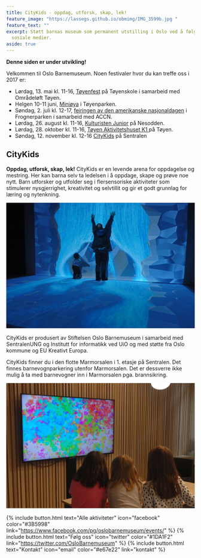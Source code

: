 ```yaml
---
title: CityKids - oppdag, utforsk, skap, lek!
feature_image: "https://lassegs.github.io/obmimg/IMG_3599b.jpg "
feature_text: ""
excerpt: Støtt barnas museum som permanent utstilling i Oslo ved å følge oss i
  sosiale medier.
aside: true
---
```

**Denne siden er under utvikling!**

Velkommen til Oslo Barnemuseum. Noen festivaler hvor du kan treffe oss i 2017 er:

* Lørdag, 13. mai kl. 11-16, [Tøyenfest](https://www.facebook.com/events/1835766443377965/) på Tøyenskole i samarbeid med Områdeløft Tøyen.
* Helgen 10-11 juni, [Miniøya](http://minioya.no/) i Tøyenparken.
* Søndag, 2. juli kl. 12-17, [feiringen av den amerikanske nasjonaldagen](http://www.accn.no/) i Frognerparken i samarbeid med ACCN.
* Lørdag, 26. august kl. 11-16, [Kulturisten Junior](http://www.kulturisten.no/kulturisten-junior/) på Nesodden.
* Lørdag, 28. oktober kl. 11-16, [Tøyen Aktivitetshuset K1 ](http://www.kulturisten.no/kulturisten-junior/) på Tøyen.
* Søndag, 12. november kl. 12-16 [CityKids](https://www.facebook.com/events/1982856075323507) på Sentralen

## CityKids

**Oppdag, utforsk, skap, lek!** CityKids er en levende arena for oppdagelse og mestring. Her kan barna selv ta ledelsen i å oppdage, skape og prøve noe nytt. Barn utforsker og utfolder seg i flersensoriske aktiviteter som stimulerer nysgjerrighet, kreativitet og selvtillit og gir et godt grunnlag for læring og nytenkning.

![Virtual reality fossefall](https://raw.githubusercontent.com/lassegs/obmimg/master/waterfall.jpg)

CityKids er produsert av Stiftelsen Oslo Barnemuseum i samarbeid med SentralenUNG og Institutt for informatikk ved UiO og med støtte fra Oslo kommune og EU Kreativt Europa.

CityKids finner du i den flotte Marmorsalen i 1. etasje på Sentralen. Det finnes barnevognparkering utenfor Marmorsalen. Det er dessverre ikke mulig å ta med barnevogner inn i Marmorsalen pga. brannsikring.

![Videoinstallasjon](https://raw.githubusercontent.com/lassegs/obmimg/master/P4080058.jpg)

{% include button.html text="Alle aktiviteter" icon="facebook" color="#3B5998" link="https://www.facebook.com/pg/oslobarnemuseum/events/" %} {% include button.html text="Følg oss" icon="twitter" color="#1DA1F2" link="https://twitter.com/OsloBarnemuseum" %} {% include button.html text="Kontakt" icon="email" color="#e67e22" link="kontakt" %}